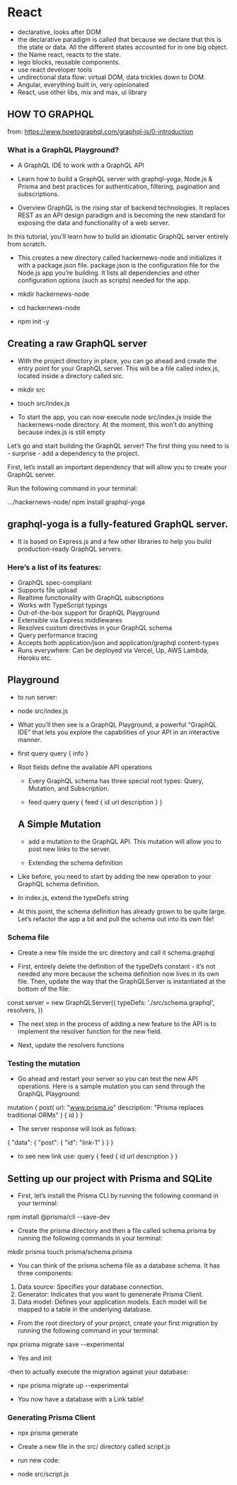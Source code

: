 # React

- declarative, looks after DOM
- the declarative paradigm is called that because we declare that this is the state or data. All the different states accounted for in one big object.
- the Name react, reacts to the state.
- lego blocks, reusable components.
- use react developer tools
- undirectional data flow: virtual DOM, data trickles down to DOM.
- Angular, everything built in, very opinionated
- React, use other libs, mix and max, ui library

## HOW TO GRAPHQL

from: <https://www.howtographql.com/graphql-js/0-introduction>

### What is a GraphQL Playground?

- A GraphQL IDE to work with a GraphQL API

- Learn how to build a GraphQL server with graphql-yoga, Node.js & Prisma and best practices for authentication, filtering, pagination and subscriptions.

- Overview
  GraphQL is the rising star of backend technologies. It replaces REST as an API design paradigm and is becoming the new standard for exposing the data and functionality of a web server.

In this tutorial, you’ll learn how to build an idiomatic GraphQL server entirely from scratch.

- This creates a new directory called hackernews-node and initializes it with a package.json file. package.json is the configuration file for the Node.js app you’re building. It lists all dependencies and other configuration options (such as scripts) needed for the app.

- mkdir hackernews-node
- cd hackernews-node
- npm init -y

## Creating a raw GraphQL server

- With the project directory in place, you can go ahead and create the entry point for your GraphQL server. This will be a file called index.js, located inside a directory called src.

* mkdir src
* touch src/index.js

* To start the app, you can now execute node src/index.js inside the hackernews-node directory. At the moment, this won’t do anything because index.js is still empty

Let’s go and start building the GraphQL server! The first thing you need to is - surprise - add a dependency to the project.

First, let’s install an important dependency that will allow you to create your GraphQL server.

Run the following command in your terminal:

.../hackernews-node/
npm install graphql-yoga

## graphql-yoga is a fully-featured GraphQL server.

- It is based on Express.js and a few other libraries to help you build production-ready GraphQL servers.

### Here’s a list of its features:

- GraphQL spec-compliant
- Supports file upload
- Realtime functionality with GraphQL subscriptions
- Works with TypeScript typings
- Out-of-the-box support for GraphQL Playground
- Extensible via Express middlewares
- Resolves custom directives in your GraphQL schema
- Query performance tracing
- Accepts both application/json and application/graphql content-types
- Runs everywhere: Can be deployed via Vercel, Up, AWS Lambda, Heroku etc.

## Playground

- to run server:
- node src/index.js

- What you’ll then see is a GraphQL Playground, a powerful “GraphQL IDE” that lets you explore the capabilities of your API in an interactive manner.

- first query
  query {
  info
  }

- Root fields define the available API operations

  - Every GraphQL schema has three special root types: Query, Mutation, and Subscription.

  - feed query
    query {
    feed {
    id
    url
    description
    }
    }

  ## A Simple Mutation

  - add a mutation to the GraphQL API. This mutation will allow you to post new links to the server.

  - Extending the schema definition

- Like before, you need to start by adding the new operation to your GraphQL schema definition.

- In index.js, extend the typeDefs string
- At this point, the schema definition has already grown to be quite large. Let’s refactor the app a bit and pull the schema out into its own file!

### Schema file

- Create a new file inside the src directory and call it schema.graphql

- First, entirely delete the definition of the typeDefs constant - it’s not needed any more because the schema definition now lives in its own file. Then, update the way that the GraphQLServer is instantiated at the bottom of the file:

const server = new GraphQLServer({
typeDefs: './src/schema.graphql',
resolvers,
})

- The next step in the process of adding a new feature to the API is to implement the resolver function for the new field.

- Next, update the resolvers functions

### Testing the mutation

- Go ahead and restart your server so you can test the new API operations. Here is a sample mutation you can send through the GraphQL Playground:

mutation {
post(
url: "www.prisma.io"
description: "Prisma replaces traditional ORMs"
) {
id
}
}

- The server response will look as follows:

{
"data": {
"post": {
"id": "link-1"
}
}
}

- to see new link use:
  query {
  feed {
  id
  url
  description
  }
  }

## Setting up our project with Prisma and SQLite

- First, let’s install the Prisma CLI by running the following command in your terminal:

npm install @prisma/cli --save-dev

- Create the prisma directory and then a file called schema.prisma by running the following commands in your terminal:

mkdir prisma
touch prisma/schema.prisma

- You can think of the prisma.schema file as a database schema. It has three components:

1. Data source: Specifies your database connection.
2. Generator: Indicates that you want to genenerate Prisma Client.
3. Data model: Defines your application models. Each model will be mapped to a table in the underlying database.

- From the root directory of your project, create your first migration by running the following command in your terminal:

npx prisma migrate save --experimental

- Yes and init

-then to actually execute the migration against your database:

- npx prisma migrate up --experimental

- You now have a database with a Link table!

### Generating Prisma Client

- npx prisma generate

- Create a new file in the src/ directory called script.js

- run new code:

- node src/script.js
